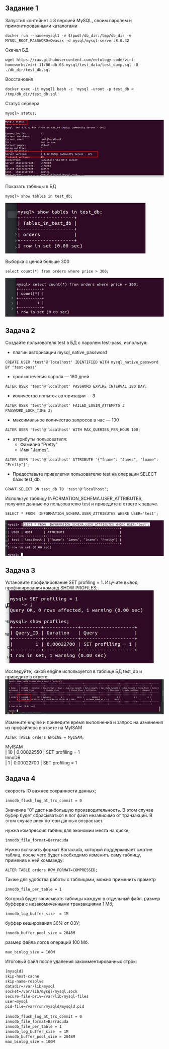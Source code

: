 ## Задание 1

Запустил контейнет с 8 версией MySQL, своим паролем и примонтированными каталогами
```ignorelang
docker run --name=mysql1 -v $(pwd)/db_dir:/tmp/db_dir -e MYSQL_ROOT_PASSWORD=Qwaszx -d mysql/mysql-server:8.0.32
```
Скачал БД
```ignorelang
wget https://raw.githubusercontent.com/netology-code/virt-homeworks/virt-11/06-db-03-mysql/test_data/test_dump.sql -O ./db_dir/test_db.sql
```
Восстановил
```ignorelang
docker exec -it mysql1 bash -c 'mysql -uroot -p test_db < /tmp/db_dir/test_db.sql'
```
Статус сервера 
```ignorelang
mysql> status;
```
![img.png](img/img.png)

Показать таблицы в БД

```ignorelang
mysql> show tables in test_db;
```
![img_1.png](img/img_1.png)

Выборка с ценой больше 300
```ignorelang
select count(*) from orders where price > 300;
```
![img_2.png](img/img_2.png)

## Задача 2

Создайте пользователя test в БД c паролем test-pass, используя:

* плагин авторизации mysql_native_password
```ignorelang
CREATE USER 'test'@'localhost' IDENTIFIED WITH mysql_native_password BY "test-pass"
```
* срок истечения пароля — 180 дней
```ignorelang
ALTER USER 'test'@'localhost' PASSWORD EXPIRE INTERVAL 180 DAY;
```
* количество попыток авторизации — 3
```ignorelang
ALTER USER 'test'@'localhost' FAILED_LOGIN_ATTEMPTS 3 PASSWORD_LOCK_TIME 3;
```
* максимальное количество запросов в час — 100
```ignorelang
ALTER USER 'test'@'localhost' WITH MAX_QUERIES_PER_HOUR 100;
```
* аттрибуты пользователя:
  * Фамилия "Pretty"
  * Имя "James".
```ignorelang
ALTER USER 'test'@'localhost' ATTRIBUTE '{"fname": "James", "lname": "Pretty"}';

```
* Предоставьте привелегии пользователю test на операции SELECT базы test_db.
```ignorelang
GRANT SELECT ON test_db TO 'test'@'localhost';
```
Используя таблицу INFORMATION_SCHEMA.USER_ATTRIBUTES, получите данные по пользователю test и приведите в ответе к задаче.
```ignorelang
SELECT * FROM  INFORMATION_SCHEMA.USER_ATTRIBUTES WHERE USER='test';
```
![img_3.png](img/img_3.png)

## Задача 3

Установите профилирование SET profiling = 1. Изучите вывод профилирования команд SHOW PROFILES;.
![img_4.png](img/img_4.png)

Исследуйте, какой engine используется в таблице БД test_db и приведите в ответе.
![img_5.png](img/img_5.png)

Измените engine и приведите время выполнения и запрос на изменения из профайлера в ответе
на MyISAM
```ignorelang
ALTER TABLE orders ENGINE = MyISAM;
```
MyISAM \
|       10 | 0.00022550 | SET profiling = 1 \
InnoDB \
|        1 | 0.00022700 | SET profiling = 1

## Задача 4

скорость IO важнее сохранности данных;
```ignorelang
innodb_flush_log_at_trx_commit = 0
```
Значение “0” даст наибольшую производительность. В этом случае буфер будет сбрасываться в лог файл независимо от транзакций. В этом случае риск потери данных возрастает.

нужна компрессия таблиц для экономии места на диске;
```ignorelang
innodb_file_format=Barracuda
```
Нужно включить формат Barracuda, который поддерживает сжатие таблиц, после чего будет необходимо
изменить саму таблицу, применив к ней комманду:
```ignorelang
ALTER TABLE orders ROW_FORMAT=COMPRESSED;
```
Также для удобства работы с таблицами, можно применить праметр
```ignorelang
innodb_file_per_table = 1
```
Который будет записывать таблицы каждую в отдельный файл.
размер буффера с незакомиченными транзакциями 1 Мб;
```ignorelang
innodb_log_buffer_size	= 1M
```

буффер кеширования 30% от ОЗУ;
```ignorelang
innodb_buffer_pool_size = 2048M
```

размер файла логов операций 100 Мб.
```ignorelang
max_binlog_size	= 100M
```

Итоговый файл после удаления закомментированных строк:

```ignorelang
[mysqld]
skip-host-cache
skip-name-resolve
datadir=/var/lib/mysql
socket=/var/lib/mysql/mysql.sock
secure-file-priv=/var/lib/mysql-files
user=mysql
pid-file=/var/run/mysqld/mysqld.pid

innodb_flush_log_at_trx_commit = 0
innodb_file_format=Barracuda
innodb_file_per_table = 1
innodb_log_buffer_size	= 1M
innodb_buffer_pool_size = 2048M
max_binlog_size	= 100M
```